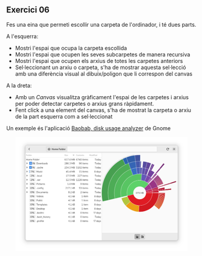 ## Exercici 06

Fes una eina que permeti escollir una carpeta de l'ordinador, i té dues parts.

A l'esquerra:

- Mostri l'espai que ocupa la carpeta escollida
- Mostri l'espai que ocupen les seves subcarpetes de manera recursiva
- Mostri l'espai que ocupen els arxius de totes les carpetes anteriors
- Sel·leccionant un arxiu o carpeta, s'ha de mostrar aquesta sel·lecció amb una diferència visual al dibuix/poligon que li correspon del canvas

A la dreta:

- Amb un *Canvas* visualitza gràficament l'espai de les carpetes i arxius per poder detectar carpetes o arxius grans ràpidament.
- Fent click a una element del canvas, s'ha de mostrat la carpeta o arxiu de la part esquerra com a sel·leccionat

Un exemple és l'aplicació [Baobab, disk usage analyzer](https://apps.gnome.org/ca/Baobab/) de Gnome

<center><img src="./assets/gnomedua.png" style="max-width: 90%; max-height: 400px;" alt="">
<br/></center>
<br/>